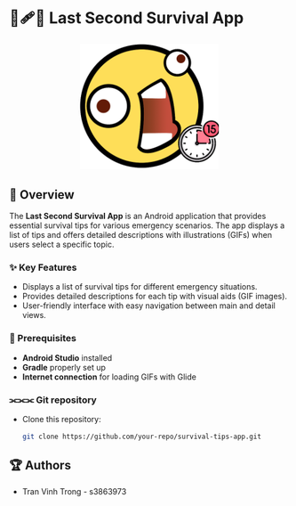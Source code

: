 # 🤕🩹💢 Last Second Survival App

<p align="center">
  <img width="250" src="https://github.com/TrongDilson/COSC2657_Android-Development_ASM1_s3863973/blob/master/app/src/main/res/drawable/appicon.PNG">
</p>

## 📖 Overview

The **Last Second Survival App** is an Android application that provides essential survival tips for various emergency scenarios. The app displays a list of tips and offers detailed descriptions with illustrations (GIFs) when users select a specific topic.

### ✨ Key Features
- Displays a list of survival tips for different emergency situations.
- Provides detailed descriptions for each tip with visual aids (GIF images).
- User-friendly interface with easy navigation between main and detail views.

### 🔧 Prerequisites
- **Android Studio** installed
- **Gradle** properly set up
- **Internet connection** for loading GIFs with Glide

### ⫘⫘⫘  Git repository
- Clone this repository:
   ```bash
   git clone https://github.com/your-repo/survival-tips-app.git

## 🏆 Authors
- Tran Vinh Trong - s3863973
